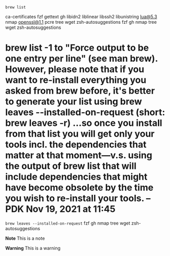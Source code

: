 ```brew list```

ca-certificates
fzf
gettext
gh
libidn2
liblinear
libssh2
libunistring
lua@5.3
nmap
openssl@1.1
pcre
tree
wget
zsh-autosuggestions
fzf
gh
nmap
tree
wget
zsh-autosuggestions

# brew list -1 to "Force output to be one entry per line" (see man brew). However, please note that if you want to re-install everything you asked from brew before, it's better to generate your list using brew leaves --installed-on-request (short: brew leaves -r) …so once you install from that list you will get only your tools incl. the dependencies that matter at that moment—v.s. using the output of brew list that will include dependencies that might have become obsolete by the time you wish to re-install your tools. – PDK Nov 19, 2021 at 11:45

```brew leaves --installed-on-request```
fzf
gh
nmap
tree
wget
zsh-autosuggestions

**Note**
This is a note

**Warning**
This is a warning
